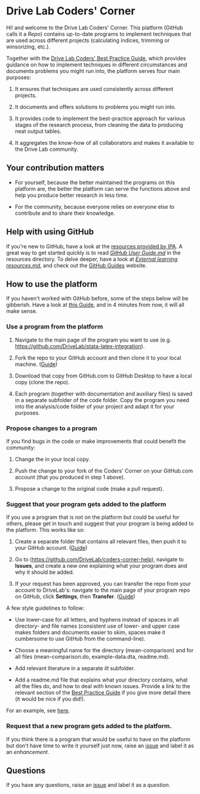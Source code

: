 # Drive Lab Coders' Corner

Hi! and welcome to the Drive Lab Coders' Corner. This platform (GitHub calls it a *Repo*) contains up-to-date programs to implement techniques that are used across different projects (calculating indices, trimming or winsorizing, etc.). 

Together with the [Drive Lab Coders' Best Practice Guide](https://docs.google.com/document/d/1a_O0SiyN1AAlTNnpYiN5TNaeGCnhgc2uKr0enuORYHE/edit), which provides guidance on how to implement techniques in different circumstances and documents problems you might run into, the platform serves four main purposes:

1. It ensures that techniques are used consistently across different projects.

2. It documents and offers solutions to problems you might run into.

3. It provides code to implement the best-practice approach for various stages of the research process, from cleaning the data to producing neat output tables.

4. It aggregates the know-how of all collaborators and makes it available to the Drive Lab community.


## Your contribution matters

- For yourself, because the better maintained the programs on this platform are, the better the platform can serve the functions above and help you produce better research in less time.

- For the community, because everyone relies on everyone else to contribute and to share their knowledge.


## Help with using GitHub

If you're new to GitHub, have a look at the [resources provided by IPA](https://github.com/PovertyAction/github-training). A great way to get started quickly is to read [*GitHub User Guide.md*](https://github.com/PovertyAction/github-training/blob/master/resources/GitHub%20User%20Guide.md) in the resources directory. To delve deeper, have a look at [*External learning resources.md*](https://github.com/PovertyAction/github-training/blob/master/resources/External%20resources.md), and check out the [GitHub Guides](https://guides.github.com) website. 



## How to use the platform

If you haven't worked with GitHub before, some of the steps below will be gibberish. Have a look at [this Guide](https://guides.github.com/activities/forking/), and in 4 minutes from now, it will all make sense. 


### Use a program from the platform

1. Navigate to the main page of the program you want to use (e.g. https://github.com/DriveLab/stata-latex-integration).

2. Fork the repo to your GitHub account and then clone it to your local machine. ([Guide](https://guides.github.com/activities/forking/))




2. Download that copy from GitHub.com to GitHub Desktop to have a local copy (clone the repo).

3. Each program (together with documentation and auxiliary files) is saved in a separate subfolder of the code folder. Copy the program you need into the analysis/code folder of your project and adapt it for your purposes.


### Propose changes to a program

If you find bugs in the code or make improvements that could benefit the community:

1. Change the in your local copy.

2. Push the change to your fork of the Coders' Corner on your GitHub.com account (that you produced in step 1 above).

3. Propose a change to the original code (make a pull request).


### Suggest that your program gets added to the platform

If you use a program that is not on the platform but could be useful for others, please get in touch and suggest that your program is being added to the platform. This works like so:

1. Create a separate folder that contains all relevant files, then push it to your GitHub account. ([Guide](https://guides.github.com/introduction/getting-your-project-on-github/))

2. Go to (https://github.com/DriveLab/coders-corner-help), navigate to **Issues**, and create a new one explaining what your program does and why it should be added.

3. If your request has been approved, you can transfer the repo from your account to DriveLab's: navigate to the main page of your program repo on GitHub, click **Settings**, then **Transfer**. ([Guide](https://help.github.com/articles/transferring-a-repository-owned-by-your-personal-account/))

A few style guidelines to follow:

- Use lower-case for all letters, and hyphens instead of spaces in all directory- and file names (consistent use of lower- and upper case makes folders and documents easier to skim, spaces make it cumbersome to use GitHub from the command-line). 

- Choose a meaningful name for the directory (mean-comparison) and for all files (mean-comparison.do, example-data.dta, readme.md).

- Add relevant literature in a separate *lit* subfolder.

- Add a readme.md file that explains what your directory contains, what all the files do, and how to deal with known issues. Provide a link to the relevant section of the [Best Practice Guide](https://docs.google.com/document/d/1a_O0SiyN1AAlTNnpYiN5TNaeGCnhgc2uKr0enuORYHE/edit) if you give more detail there (it would be nice if you did!). 

For an example, see [here](https://github.com/fabiangunzinger/drivelab-code/tree/master/code/stata-latex-integration).


### Request that a new program gets added to the platform.

If you think there is a program that would be useful to have on the platform but don't have time to write it yourself just now, raise an [issue](https://github.com/fabiangunzinger/drivelab-code/issues) and label it as an *enhancement*.

## Questions

If you have any questions, raise an [issue](https://github.com/fabiangunzinger/drivelab-code/issues) and label it as a *question*.
